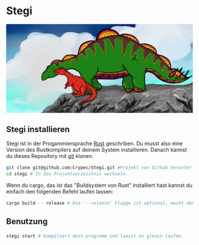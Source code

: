 # Stegi

![Stegi Dinosaurier Logo](https://github.com/Crypec/Stegi/blob/master/stegi_logo.jpg)

## Stegi installieren
Stegi ist in der Progammiersprache [Rust](https://www.rust-lang.org/) geschriben. Du musst also eine Version des Rustkompilers auf deinem System installieren.
Danach kannst du dieses Repository mit [git](https://git-scm.com/) klonen.
``` bash
git clone git@github.com:Crypec/Stegi.git #Projekt von Github herunterladen.
cd stegi # In das Projektverzeichnis wechseln.
```

Wenn du cargo, das ist das "Buildsystem von Rust" installiert hast kannst du einfach den folgenden Befehl laufen lassen:
```bash
cargo build -- release # Die '--release' Flagge ist optional, macht den Kompiler aber um einiges schneller
```
## Benutzung
```bash
stegi start # kompiliert dein programm und laesst es gleich laufen.
```
